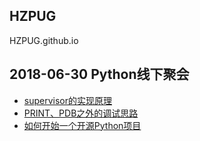 ## HZPUG

HZPUG.github.io

## 2018-06-30 Python线下聚会

- [supervisor的实现原理](https://github.com/HZPUG/HZPUG.github.io/blob/master/lectures/2018-06-30/supervisor的实现原理.pdf)
- [PRINT、PDB之外的调试思路](https://github.com/HZPUG/HZPUG.github.io/blob/master/lectures/2018-06-30/PRINT、PDB之外的调试思路.pdf)
- [如何开始一个开源Python项目](https://github.com/HZPUG/HZPUG.github.io/blob/master/lectures/2018-06-30/如何开始一个开源Python项目.pdf)

